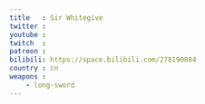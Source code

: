 ```yaml
---
title   : Sir Whitegive
twitter :
youtube :
twitch  :
patreon :
bilibili: https://space.bilibili.com/278190884
country : cn
weapons :
    - long-sword
---
```


